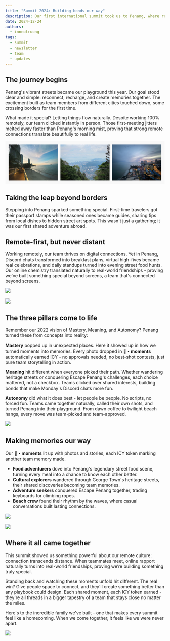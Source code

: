 ```yaml
---
title: "Summit 2024: Building bonds our way"
description: Our first international summit took us to Penang, where remote connections turned into real-world chemistry. No rigid schedules or forced activities - just authentic moments of teams choosing their own adventures, from heritage streets to beach sunsets. See how giving people space to connect creates something truly special.
date: 2024-12-24
authors:
  - innnotruong
tags:
  - summit
  - newsletter
  - team
  - updates
---
```


## The journey begins

Penang's vibrant streets became our playground this year. Our goal stood clear and simple: reconnect, recharge, and create memories together. The excitement built as team members from different cities touched down, some crossing borders for the first time.

What made it special? Letting things flow naturally. Despite working 100% remotely, our team clicked instantly in person. Those first-meeting jitters melted away faster than Penang's morning mist, proving that strong remote connections translate beautifully to real life.

![](assets/2024-summit-building-bonds-our-way-penang.png)

## Taking the leap beyond borders

Stepping into Penang sparked something special. First-time travelers got their passport stamps while seasoned ones became guides, sharing tips from local dishes to hidden street art spots. This wasn't just a gathering; it was our first shared adventure abroad.

## Remote-first, but never distant

Working remotely, our team thrives on digital connections. Yet in Penang, Discord chats transformed into breakfast plans, virtual high-fives became real celebrations, and daily standups turned into evening street food hunts. Our online chemistry translated naturally to real-world friendships - proving we've built something special beyond screens, a team that's connected beyond screens.

![](assets/2024-summit-building-bonds-our-way-team-1.png)

![](assets/2024-summit-building-bonds-our-way-team-2.png)

## The three pillars come to life

Remember our 2022 vision of Mastery, Meaning, and Autonomy? Penang turned these from concepts into reality:

**Mastery** popped up in unexpected places. Here it showed up in how we turned moments into memories. Every photo dropped in **🌉・moments** automatically earned ICY - no approvals needed, no best-shot contests, just pure team storytelling in action.

**Meaning** hit different when everyone picked their path. Whether wandering heritage streets or conquering Escape Penang's challenges, each choice mattered, not a checkbox. Teams clicked over shared interests, building bonds that make Monday's Discord chats more fun.

**Autonomy** did what it does best - let people be people. No scripts, no forced fun. Teams came together naturally, called their own shots, and turned Penang into their playground. From dawn coffee to twilight beach hangs, every move was team-picked and team-approved.

![](assets/2024-summit-building-bonds-our-way-team-3.png)

## Making memories our way

Our **🌉・moments** lit up with photos and stories, each ICY token marking another team memory made.

- **Food adventurers** dove into Penang's legendary street food scene, turning every meal into a chance to know each other better.
- **Cultural explorers** wandered through George Town's heritage streets, their shared discoveries becoming team memories.
- **Adventure seekers** conquered Escape Penang together, trading keyboards for climbing ropes.
- **Beach crew** found their rhythm by the waves, where casual conversations built lasting connections.

![](assets/2024-summit-building-bonds-our-way-team-4.png)

![](assets/2024-summit-building-bonds-our-way-team-5.png)

## Where it all came together

This summit showed us something powerful about our remote culture: connection transcends distance. When teammates meet, online rapport naturally turns into real-world friendships, proving we’re building something truly special.

Standing back and watching these moments unfold hit different. The real win? Give people space to connect, and they'll create something better than any playbook could design. Each shared moment, each ICY token earned - they're all threads in a bigger tapestry of a team that stays close no matter the miles.

Here's to the incredible family we've built - one that makes every summit feel like a homecoming. When we come together, it feels like we were never apart.

![](assets/2024-summit-building-bonds-our-way-team-6.png)

